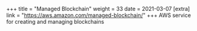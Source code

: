 +++
title = "Managed Blockchain"
weight = 33
date = 2021-03-07
[extra]
link = "https://aws.amazon.com/managed-blockchain/"
+++
AWS service for creating and managing blockchains

